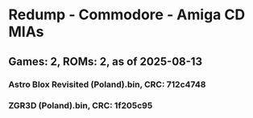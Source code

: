 # Redump - Commodore - Amiga CD MIAs
## Games: 2, ROMs: 2, as of 2025-08-13

### Astro Blox Revisited (Poland).bin, CRC: 712c4748
### ZGR3D (Poland).bin, CRC: 1f205c95
